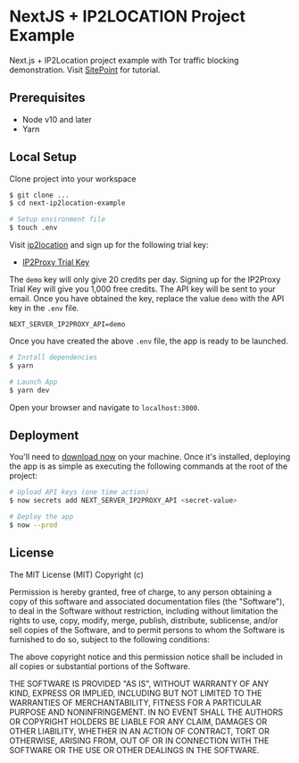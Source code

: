 # NextJS + IP2LOCATION Project Example

Next.js + IP2Location project example  with Tor traffic blocking demonstration. Visit [SitePoint](https:///sitepoint.com/) for tutorial.

## Prerequisites

- Node v10 and later
- Yarn

## Local Setup

Clone project into your workspace

```bash
$ git clone ...
$ cd next-ip2location-example

# Setup environment file
$ touch .env
```

Visit [ip2location]() and sign up for the following trial key:

- [IP2Proxy Trial Key](https://www.ip2location.com/web-service/ip2proxy)

The `demo` key will only give 20 credits per day. Signing up for the IP2Proxy Trial Key will give you 1,000 free credits. The API key will be sent to your email. Once you have obtained the key, replace the value `demo` with the API key in the `.env` file.

```env
NEXT_SERVER_IP2PROXY_API=demo
```

Once you have created the above `.env` file, the app is ready to be launched.

```bash
# Install dependencies
$ yarn

# Launch App
$ yarn dev
```

Open your browser and navigate to `localhost:3000`.

## Deployment

You'll need to [download now](https://zeit.co/download) on your machine. Once it's installed, deploying the app is as simple as executing the following commands at the root of the project:

```bash
# Upload API keys (one time action)
$ now secrets add NEXT_SERVER_IP2PROXY_API <secret-value>

# Deploy the app
$ now --prod
```

## License

The MIT License (MIT) Copyright (c)

Permission is hereby granted, free of charge, to any person obtaining a copy of this software and associated documentation files (the "Software"), to deal in the Software without restriction, including without limitation the rights to use, copy, modify, merge, publish, distribute, sublicense, and/or sell copies of the Software, and to permit persons to whom the Software is furnished to do so, subject to the following conditions:

The above copyright notice and this permission notice shall be included in all copies or substantial portions of the Software.

THE SOFTWARE IS PROVIDED "AS IS", WITHOUT WARRANTY OF ANY KIND, EXPRESS OR IMPLIED, INCLUDING BUT NOT LIMITED TO THE WARRANTIES OF MERCHANTABILITY, FITNESS FOR A PARTICULAR PURPOSE AND NONINFRINGEMENT. IN NO EVENT SHALL THE AUTHORS OR COPYRIGHT HOLDERS BE LIABLE FOR ANY CLAIM, DAMAGES OR OTHER LIABILITY, WHETHER IN AN ACTION OF CONTRACT, TORT OR OTHERWISE, ARISING FROM, OUT OF OR IN CONNECTION WITH THE SOFTWARE OR THE USE OR OTHER DEALINGS IN THE SOFTWARE.
